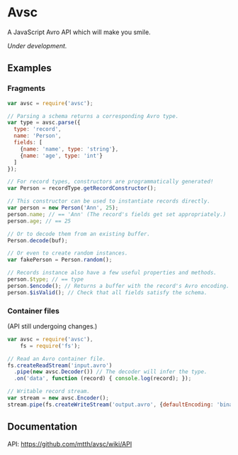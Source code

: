 # Avsc

A JavaScript Avro API which will make you smile.

*Under development.*


## Examples

### Fragments

```javascript
var avsc = require('avsc');

// Parsing a schema returns a corresponding Avro type.
var type = avsc.parse({
  type: 'record',
  name: 'Person',
  fields: [
    {name: 'name', type: 'string'},
    {name: 'age', type: 'int'}
  ]
});

// For record types, constructors are programmatically generated!
var Person = recordType.getRecordConstructor();

// This constructor can be used to instantiate records directly.
var person = new Person('Ann', 25);
person.name; // == 'Ann' (The record's fields get set appropriately.)
person.age; // == 25

// Or to decode them from an existing buffer.
Person.decode(buf);

// Or even to create random instances.
var fakePerson = Person.random();

// Records instance also have a few useful properties and methods.
person.$type; // == type
person.$encode(); // Returns a buffer with the record's Avro encoding.
person.$isValid(); // Check that all fields satisfy the schema.
```


### Container files

(API still undergoing changes.)

```javascript
var avsc = require('avsc'),
    fs = require('fs');

// Read an Avro container file.
fs.createReadStream('input.avro')
  .pipe(new avsc.Decoder()) // The decoder will infer the type.
  .on('data', function (record) { console.log(record); });

// Writable record stream.
var stream = new avsc.Encoder();
stream.pipe(fs.createWriteStream('output.avro', {defaultEncoding: 'binary'}));
```

## Documentation

API: https://github.com/mtth/avsc/wiki/API
